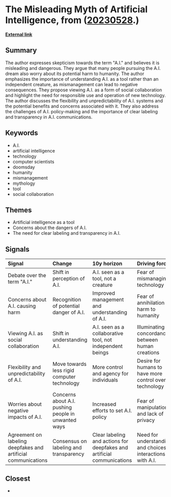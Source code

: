 # __The Misleading Myth of Artificial Intelligence__, from ([20230528](https://kghosh.substack.com/p/20230528).)

__[External link](https://www.newyorker.com/science/annals-of-artificial-intelligence/there-is-no-ai?utm_source=substack&utm_medium=email)__



## Summary

The author expresses skepticism towards the term "A.I." and believes it is misleading and dangerous. They argue that many people pursuing the A.I. dream also worry about its potential harm to humanity. The author emphasizes the importance of understanding A.I. as a tool rather than an independent creature, as mismanagement can lead to negative consequences. They propose viewing A.I. as a form of social collaboration and highlight the need for responsible use and operation of new technology. The author discusses the flexibility and unpredictability of A.I. systems and the potential benefits and concerns associated with it. They also address the challenges of A.I. policy-making and the importance of clear labeling and transparency in A.I. communications.

## Keywords

* A.I.
* artificial intelligence
* technology
* computer scientists
* doomsday
* humanity
* mismanagement
* mythology
* tool
* social collaboration

## Themes

* Artificial intelligence as a tool
* Concerns about the dangers of A.I.
* The need for clear labeling and transparency in A.I.

## Signals

| Signal                                                        | Change                                              | 10y horizon                                                            | Driving force                                                |
|:--------------------------------------------------------------|:----------------------------------------------------|:-----------------------------------------------------------------------|:-------------------------------------------------------------|
| Debate over the term "A.I."                                   | Shift in perception of A.I.                         | A.I. seen as a tool, not a creature                                    | Fear of mismanaging technology                               |
| Concerns about A.I. causing harm                              | Recognition of potential danger of A.I.             | Improved management and understanding of A.I.                          | Fear of annihilation or harm to humanity                     |
| Viewing A.I. as social collaboration                          | Shift in understanding A.I.                         | A.I. seen as a collaborative tool, not independent beings              | Illuminating concordances between human creations            |
| Flexibility and unpredictability of A.I.                      | Move towards less rigid computer technology         | More control and agency for individuals                                | Desire for humans to have more control over technology       |
| Worries about negative impacts of A.I.                        | Concerns about A.I. pushing people in unwanted ways | Increased efforts to set A.I. policy                                   | Fear of manipulation and lack of privacy                     |
| Agreement on labeling deepfakes and artificial communications | Consensus on labeling and transparency              | Clear labeling and actions for deepfakes and artificial communications | Need for understanding and choices in interactions with A.I. |

## Closest

* 